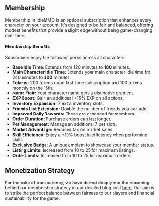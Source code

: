 ## Membership

Membership in IdleMMO is an optional subscription that enhances every character on your account. It's designed to be fair and balanced, offering modest benefits that provide a slight edge without being game-changing over time.
#### Membership Benefits

Subscribers enjoy the following perks across all characters:

- **Base Idle Time:** Extends from 120 minutes to **180** minutes.
- **Main Character Idle Time:** Extends your main character idle time fro 240 minutes to **300** minutes.
- **Tokens:** 200 tokens upon first-time subscription and 100 tokens monthly on the 15th.
- **Name Flair:** Your character name gets a distinctive gradient.
- **EXP Boost:** Gain an additional +15% EXP on all actions.
- **Inventory Expansion:** 7 extra inventory slots.
- **Friends List Extension:** Double the number of friends you can add.
- **Improved Daily Rewards:** These are enhanced for members.
- **Order Duration:** Purchase orders can last longer.
- **Pet Management:** Manage an additional 7 pet slots.
- **Market Advantage:** Reduced tax on market sales.
- **Skill Efficiency:** Enjoy a +10% boost in efficiency when performing skills.
- **Exclusive Badge:** A unique emblem to showcase your member status.
- **Listing Limits:** Increased from 10 to 25 for maximum listings.
- **Order Limits:** Increased from 10 to 25 for maximum orders.


## Monetization Strategy
For the sake of transparency, we have delved deeply into the reasoning behind our membership strategy in our detailed blog post [here](https://blog.galahadcreative.com/navigating-the-pay-to-win-debate-idlemmo/). Our aim is to strike the perfect balance between fairness to our players and financial sustainability for the game.
